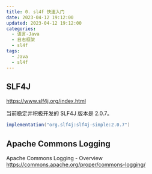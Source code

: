 ```yaml
---
title: 0. sl4f 快速入门
date: 2023-04-12 19:12:00
updated: 2023-04-12 19:12:00
categories:
  - 语言-Java
  - 日志框架
  - sl4f
tags:
  - Java
  - sl4f
---
```


## SLF4J

<https://www.slf4j.org/index.html>

当前稳定并积极开发的 SLF4J 版本是 2.0.7。

```groovy
implementation("org.slf4j:slf4j-simple:2.0.7")
```

## Apache Commons Logging

Apache Commons Logging - Overview
<https://commons.apache.org/proper/commons-logging/>
